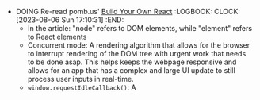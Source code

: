 - DOING Re-read pomb.us' [Build Your Own React](https://pomb.us/build-your-own-react/)
  :LOGBOOK:
  CLOCK: [2023-08-06 Sun 17:10:31]
  :END:
	- In the article: "node" refers to DOM elements, while "element" refers to React elements
	- Concurrent mode: A rendering algorithm that allows for the browser to interrupt rendering of the DOM tree with urgent work that needs to be done asap. This helps keeps the webpage responsive and allows for an app that has a complex and large UI update to still process user inputs in real-time.
	- `window.requestIdleCallback()`: A